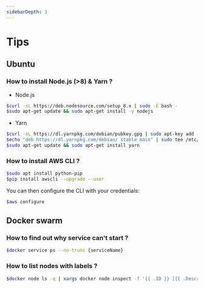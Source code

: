 ```yaml
---
sidebarDepth: 3
---
```


# Tips

## Ubuntu

### How to install Node.js (>8) & Yarn ?

* Node.js
  
```bash
$curl -sL https://deb.nodesource.com/setup_8.x | sudo -E bash -
$sudo apt-get update && sudo apt-get install -y nodejs
```
* Yarn

```bash
$curl -sL https://dl.yarnpkg.com/debian/pubkey.gpg | sudo apt-key add -
$echo "deb https://dl.yarnpkg.com/debian/ stable main" | sudo tee /etc/apt/sources.list.d/yarn.list
$sudo apt-get update && sudo apt-get install yarn
```
  
### How to install AWS CLI ?

```bash
$sudo apt install python-pip
$pip install awscli --upgrade --user
```

You can then configure the CLI with your credentials:

```bash
$aws configure
```

## Docker swarm

### How to find out why service can't start ?

```bash
$docker service ps --no-trunc {serviceName}
```

### How to list nodes with labels ?

```bash
$docker node ls -q | xargs docker node inspect -f '{{ .ID }} [{{ .Description.Hostname }}]: {{ .Spec.Labels }}'
```

